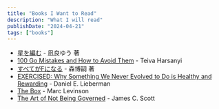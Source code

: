 ```yaml
---
title: "Books I Want to Read"
description: "What I will read"
publishDate: "2024-04-21"
tags: ["books"]
---
```


- [星を編む](https://bookclub.kodansha.co.jp/product?item=0000379789) - 凪良ゆう 著
- [100 Go Mistakes and How to Avoid Them](https://www.manning.com/books/100-go-mistakes-and-how-to-avoid-them) - Teiva Harsanyi
- [すべてがFになる](https://bookclub.kodansha.co.jp/product?item=0000198009) - 森博嗣 著
- [EXERCISED: Why Something We Never Evolved to Do is Healthy and Rewarding](https://scholar.harvard.edu/exercised/home) - Daniel E. Lieberman
- [The Box](https://en.wikipedia.org/wiki/The_Box_(Levinson_book)) - Marc Levinson
- [The Art of Not Being Governed](https://en.wikipedia.org/wiki/The_Art_of_Not_Being_Governed) - James C. Scott
